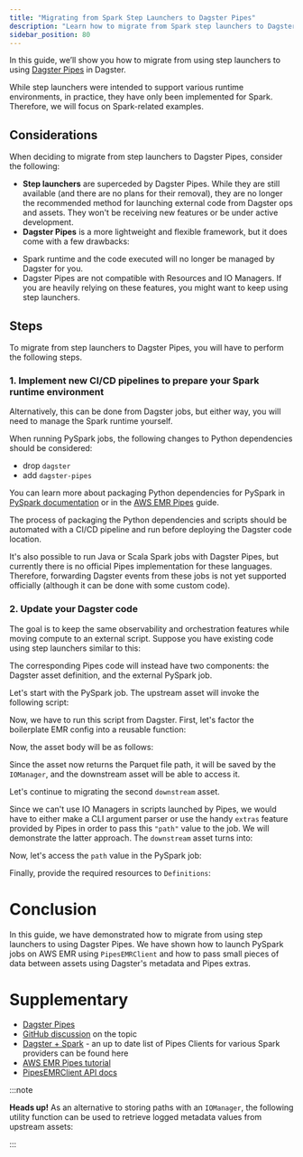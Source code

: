 ```yaml
---
title: "Migrating from Spark Step Launchers to Dagster Pipes"
description: "Learn how to migrate from Spark step launchers to Dagster Pipes."
sidebar_position: 80
---
```


In this guide, we’ll show you how to migrate from using step launchers to using [Dagster Pipes](/guides/build/external-pipelines) in Dagster.

While step launchers were intended to support various runtime environments, in practice, they have only been implemented for Spark. Therefore, we will focus on Spark-related examples.

## Considerations

When deciding to migrate from step launchers to Dagster Pipes, consider the following:

- **Step launchers** are superceded by Dagster Pipes. While they are still available (and there are no plans for their removal), they are no longer the recommended method for launching external code from Dagster ops and assets. They won't be receiving new features or be under active development.
- **Dagster Pipes** is a more lightweight and flexible framework, but it does come with a few drawbacks:
* Spark runtime and the code executed will no longer be managed by Dagster for you.
* Dagster Pipes are not compatible with Resources and IO Managers. If you are heavily relying on these features, you might want to keep using step launchers.

## Steps

To migrate from step launchers to Dagster Pipes, you will have to perform the following steps.

### **1. Implement new CI/CD pipelines to prepare your Spark runtime environment**

Alternatively, this can be done from Dagster jobs, but either way, you will need to manage the Spark runtime yourself.

When running PySpark jobs, the following changes to Python dependencies should be considered:

- drop `dagster`
- add `dagster-pipes`

You can learn more about packaging Python dependencies for PySpark in [PySpark documentation](https://spark.apache.org/docs/latest/api/python/user_guide/python_packaging.html#python-package-management) or in the [AWS EMR Pipes](/guides/build/external-pipelines/aws/aws-emr-pipeline) guide.

The process of packaging the Python dependencies and scripts should be automated with a CI/CD pipeline and run before deploying the Dagster code location.

It's also possible to run Java or Scala Spark jobs with Dagster Pipes, but currently there is no official Pipes implementation for these languages. Therefore, forwarding Dagster events from these jobs is not yet supported officially (although it can be done with some custom code).

### **2. Update your Dagster code**

The goal is to keep the same observability and orchestration features while moving compute to an external script. Suppose you have existing code using step launchers similar to this:

<CodeExample path="docs_snippets/docs_snippets/guides/migrations/from_step_launchers_to_pipes/old_code.py" />

The corresponding Pipes code will instead have two components: the Dagster asset definition, and the external PySpark job.

Let's start with the PySpark job. The upstream asset will invoke the following script:

<CodeExample path="docs_snippets/docs_snippets/guides/migrations/from_step_launchers_to_pipes/upstream_asset_script.py" />

Now, we have to run this script from Dagster. First, let's factor the boilerplate EMR config into a reusable function:

<CodeExample path="docs_snippets/docs_snippets/guides/migrations/from_step_launchers_to_pipes/utils.py" startAfter="start_emr_config_marker" endBefore="end_emr_config_marker" />

Now, the asset body will be as follows:

<CodeExample path="docs_snippets/docs_snippets/guides/migrations/from_step_launchers_to_pipes/new_code.py" endBefore="after_upstream_marker" />

Since the asset now returns the Parquet file path, it will be saved by the `IOManager`, and the downstream asset will be able to access it.

Let's continue to migrating the second `downstream` asset.

Since we can't use IO Managers in scripts launched by Pipes, we would have to either make a CLI argument parser or use the handy `extras` feature provided by Pipes in order to pass this `"path"` value to the job. We will demonstrate the latter approach. The `downstream` asset turns into:

<CodeExample path="docs_snippets/docs_snippets/guides/migrations/from_step_launchers_to_pipes/new_code.py" startAfter="after_upstream_marker" endBefore="after_downstream_marker" />

Now, let's access the `path` value in the PySpark job:

<CodeExample path="docs_snippets/docs_snippets/guides/migrations/from_step_launchers_to_pipes/downstream_asset_script.py" />

Finally, provide the required resources to `Definitions`:

<CodeExample path="docs_snippets/docs_snippets/guides/migrations/from_step_launchers_to_pipes/new_code.py" startAfter="after_downstream_marker" />

# Conclusion

In this guide, we have demonstrated how to migrate from using step launchers to using Dagster Pipes. We have shown how to launch PySpark jobs on AWS EMR using `PipesEMRClient` and how to pass small pieces of data between assets using Dagster's metadata and Pipes extras.

# Supplementary

- [Dagster Pipes](/guides/build/external-pipelines)
- [GitHub discussion](https://github.com/dagster-io/dagster/discussions/25685) on the topic
- [Dagster + Spark](/integrations/libraries/spark) - an up to date list of Pipes Clients for various Spark providers can be found here
- [AWS EMR Pipes tutorial](/guides/build/external-pipelines/aws/aws-emr-pipeline)
- [PipesEMRClient API docs](/api/python-api/libraries/dagster-aws#dagster_aws.pipes.PipesEMRClient)

:::note

**Heads up!** As an alternative to storing paths with an `IOManager`, the following utility function can be used to retrieve logged metadata values from upstream assets:

<CodeExample path="docs_snippets/docs_snippets/guides/migrations/from_step_launchers_to_pipes/utils.py" startAfter="start_metadata_marker" endBefore="end_metadata_marker" />

:::

